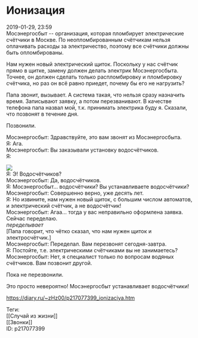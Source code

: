 Ионизация
==========

   
 2019-01-29, 23:59   
  Мосэнергосбыт -- организация, которая пломбирует электрические счётчики в Москве. По неопломбированным счётчикам нельзя оплачивать расходы за электричество, поэтому все счётчики должны быть опломбированы.   
   
 Нам нужен новый электрический щиток. Поскольку у нас счётчик прямо в щитке, замену должен делать электрик Мосэнергосбыта. Точнее, он должен сделать только распломбировку и пломбировку счётчика, но раз он всё равно приедет, почему бы его не нагрузить?   
   
 Папа звонит, вызывает. А система такая, что нельзя сразу назначить время. Записывают заявку, а потом перезванивают. В качестве телефона папа назвал мой, т.к. принимать электрика буду я. Сказали, что позвонят в течение дня.   
   
 Позвонили.   
   
 Мосэнергосбыт: Здравствуйте, это вам звонят из Мосэнергосбыта.   
 Я: Ага.   
 Мосэнергосбыт: Вы заказывали установку водосчётчиков.   
 Я:   
   
   [![](https://i.imgur.com/iPPsIBql.jpg)](https://i.imgur.com/iPPsIBq.jpg)     
 Я: Э! Водосчётчиков?   
 Мосэнергосбыт: Да, водосчётчиков.   
 Я: Мосэнергосбыт... водосчётчики? Вы устанавливаете водосчётчики?   
 Мосэнергосбыт: Совершенно верно, уже десять лет.   
 Я: Но извините, нам нужен новый щиток, с большим числом автоматов, и электрический счётчик, а не водосчётчик!   
 Мосэнергосбыт: Агаа... тогда у вас неправильно оформлена заявка. Сейчас переделаю.   
 *переделывает*   
 [Папа говорит, что чётко сказал, что нам нужен щиток и электросчётчик.]   
 Мосэнергосбыт: Переделал. Вам перезвонят сегодня-завтра.   
 Я: Постойте, т.е. электрическими счётчиками вы не занимаетесь?   
 Мосэнергосбыт: Нет, я специалист только по вопросам водяных счётчиков. Вам позвонит другой.   
   
 Пока не перезвонили.   
   
 Это просто невероятно! Мосэнергосбыт устанавливает водосчётчики!   
    
 <https://diary.ru/~zHz00/p217077399_ionizaciya.htm>   
   
 Теги:   
 [[Случай из жизни]]   
 [[Звонки]]   
 ID: p217077399